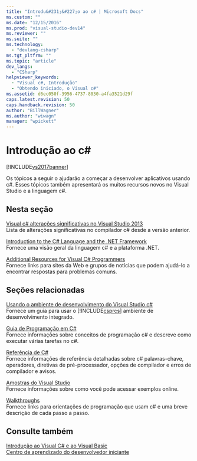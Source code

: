 ```yaml
---
title: "Introdu&#231;&#227;o ao c# | Microsoft Docs"
ms.custom: ""
ms.date: "12/15/2016"
ms.prod: "visual-studio-dev14"
ms.reviewer: ""
ms.suite: ""
ms.technology: 
  - "devlang-csharp"
ms.tgt_pltfrm: ""
ms.topic: "article"
dev_langs: 
  - "CSharp"
helpviewer_keywords: 
  - "Visual c#, Introdução"
  - "Obtendo iniciado, o Visual c#"
ms.assetid: d6ec050f-3956-4737-8030-a4fa3521d29f
caps.latest.revision: 50
caps.handback.revision: 50
author: "BillWagner"
ms.author: "wiwagn"
manager: "wpickett"
---
```

# Introdu&#231;&#227;o ao c# #
[!INCLUDE[vs2017banner](../../csharp/includes/vs2017banner.md)]

Os tópicos a seguir o ajudarão a começar a desenvolver aplicativos usando c\#. Esses tópicos também apresentará os muitos recursos novos no Visual Studio e a linguagem c\#.  
  
## Nesta seção  
 [Visual c\# alterações significativas no Visual Studio 2013](../../csharp/getting-started/breaking-changes-in-visual-studio-2013.md)  
 Lista de alterações significativas no compilador c\# desde a versão anterior.  
  
 [Introduction to the C\# Language and the .NET Framework](../../csharp/getting-started/introduction-to-the-csharp-language-and-the-net-framework.md)  
 Fornece uma visão geral da linguagem c\# e a plataforma .NET.  
  
 [Additional Resources for Visual C\# Programmers](../../csharp/getting-started/additional-resources.md)  
 Fornece links para sites da Web e grupos de notícias que podem ajudá\-lo a encontrar respostas para problemas comuns.  
  
## Seções relacionadas  
 [Usando o ambiente de desenvolvimento do Visual Studio c\#](/visual-studio/csharp-ide/using-the-visual-studio-development-environment-for-csharp)  
 Fornece um guia para usar o [!INCLUDE[csprcs](../../csharp/includes/csprcs_md.md)] ambiente de desenvolvimento integrado.  
  
 [Guia de Programação em C\#](../../csharp/programming-guide/index.md)  
 Fornece informações sobre conceitos de programação c\# e descreve como executar várias tarefas no c\#.  
  
 [Referência de C\#](../../csharp/language-reference/index.md)  
 Fornece informações de referência detalhadas sobre c\# palavras\-chave, operadores, diretivas de pré\-processador, opções de compilador e erros de compilador e avisos.  
  
 [Amostras do Visual Studio](/visual-studio/ide/visual-studio-samples)  
 Fornece informações sobre como você pode acessar exemplos online.  
  
 [Walkthroughs](../../csharp/walkthroughs.md)  
 Fornece links para orientações de programação que usam c\# e uma breve descrição de cada passo a passo.  
  
## Consulte também  
 [Introdução ao Visual C\# e ao Visual Basic](/visual-studio/ide/getting-started-with-visual-csharp-and-visual-basic)   
 [Centro de aprendizado do desenvolvedor iniciante](http://go.microsoft.com/fwlink/?LinkId=123826)